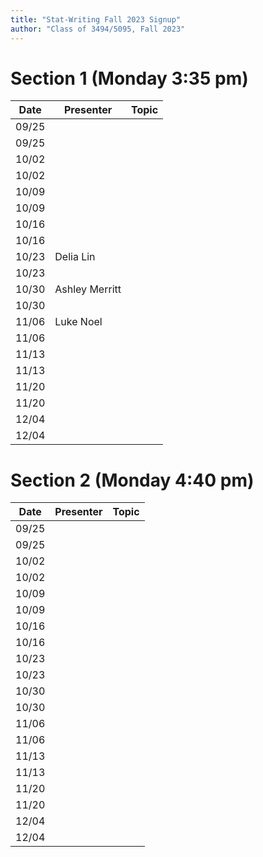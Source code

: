 ```yaml
---
title: "Stat-Writing Fall 2023 Signup"
author: "Class of 3494/5095, Fall 2023"
--- 
```




# Section 1 (Monday 3:35 pm)

 Date  |  Presenter          | Topic
------ | ------------------- | ------
09/25  |                     | 
09/25  |                     | 
10/02  |                     | 
10/02  |                     | 
10/09  |                     | 
10/09  |                     | 
10/16  |                     | 
10/16  |                     | 
10/23  |  Delia Lin          | 
10/23  |                     | 
10/30  | Ashley Merritt     | 
10/30  |                     | 
11/06  | Luke Noel           | 
11/06  |                     | 
11/13  |                     | 
11/13  |                     | 
11/20  |                     | 
11/20  |                     | 
12/04  |                     | 
12/04  |                     | 

# Section 2 (Monday 4:40 pm)

 Date  |  Presenter          | Topic
------ | ------------------- | ------
09/25  |                     | 
09/25  |                     | 
10/02  |                     | 
10/02  |                     | 
10/09  |                     | 
10/09  |                     | 
10/16  |                     | 
10/16  |                     | 
10/23  |                     | 
10/23  |                     | 
10/30  |                     | 
10/30  |                     | 
11/06  |                     | 
11/06  |                     | 
11/13  |                     | 
11/13  |                     | 
11/20  |                     | 
11/20  |                     | 
12/04  |                     | 
12/04  |                     | 

